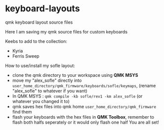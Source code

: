 # keyboard-layouts
qmk keyboard layout source files

Here I am saving my qmk source files for custom keyboards

Keebs to add to the collection:
- Kyria
- Ferris Sweep

How to use/install my sofle layout:
- clone the qmk directory to your workspace using **QMK MSYS**
- move my "alex_sofle" directly into `user_home_directory/qmk_firmware/keyboards/sofle/keymaps`, (rename "alex_sofle" to whatever if you want)
- In QMK MSYS : `qmk compile -kb sofle/rev1 -km alex_sofle` (or whatever you changed it to)
- qmk saves hex files into qmk home `user_home_directory/qmk_firmware` find them
- flash your keyboards with the hex files in **QMK Toolbox**, remember to flash both halfs seperately or it would only flash one half
You are all set!

